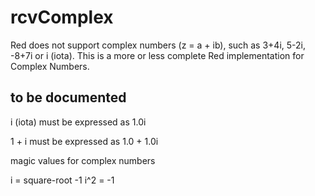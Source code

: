 # rcvComplex
Red does not support complex numbers (z = a + ib), such as 3+4i, 5-2i, -8+7i or i (iota).
This is a more or less complete Red implementation for Complex Numbers.

## to be documented
i (iota) must be expressed as 1.0i

1 + i must be expressed as 1.0 + 1.0i

magic values for complex numbers

i = square-root -1
i^2 = -1	
